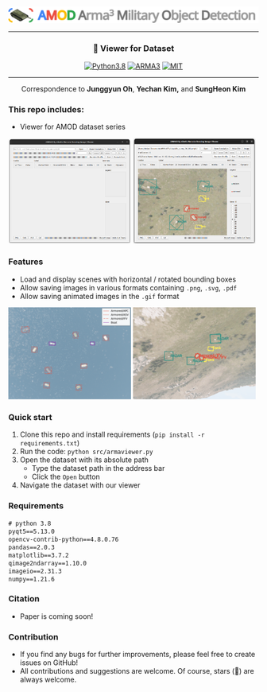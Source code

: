 <div align="center">
    <img alt="AMOD: Arma3 Military Object Detection" src="https://raw.githubusercontent.com/unique-chan/AMOD/fce0e87e9daad60d111cd0675b9a0d785d5e6ebb/mmrotate/Logo.svg" />
</div>

<hr>

<h3 align="center">
 🎨 Viewer for Dataset
</h3>

<p align="center">
  <a href="#"><img alt="Python3.8" src="https://img.shields.io/badge/Python-3.8-blue?logo=python&logoColor=white"></a>
  <a href="#"><img alt="ARMA3" src="https://img.shields.io/badge/Game-ARMA3-red?logo=steam"></a>
  <a href="./blob/main/LICENSE"><img alt="MIT" src="https://img.shields.io/badge/License-MIT-green?logo=MIT"></a>
</p>

<hr>

<p align="center">
  Correspondence to 
  <b>Junggyun Oh</b>, <b>Yechan Kim,</b> and <b>SungHeon Kim</b>
</p>

### This repo includes:
- Viewer for AMOD dataset series

<p float="center">
  <img src="./docs/viewer_init_frame.png" width="49%" />
  <img src="./docs/viewer_frame.png" width="49%" />
</p>

<!--
<br>[Download Latest ARMA Image Viewer Here](https://github.com/Dodant/arma-rs-utils/releases)
-->

### Features
- Load and display scenes with horizontal / rotated bounding boxes
- Allow saving images in various formats containing `.png`, `.svg`, `.pdf`
- Allow saving animated images in the `.gif` format

<p float="center">
  <img src="./docs/svg_sample.svg" width="49%" />
  <img src="./docs/gif_sample.gif" width="49%" />
</p>

### Quick start

1. Clone this repo and install requirements (`pip install -r requirements.txt`)
2. Run the code: `python src/armaviewer.py`
3. Open the dataset with its absolute path
   - Type the dataset path in the address bar
   - Click the `Open` button
4. Navigate the dataset with our viewer

<!--
## Correction Tool (Ver 1.1.2)
![corrector_frame](https://user-images.githubusercontent.com/20153952/234787456-4145f0df-fad0-429e-8182-452221e49d85.png)
[Download ARMA Latest Correction Tool Here](https://github.com/Dodant/arma-rs-utils/releases/tag/corrector_v1.1.1)
<br>[Download ARMA Dataset Sample Here](https://github.com/Dodant/arma-rs-utils/tree/main/data/bbox_check_230410%20(sample))
-->

### Requirements
```
# python 3.8
pyqt5==5.13.0
opencv-contrib-python==4.8.0.76
pandas==2.0.3
matplotlib==3.7.2
qimage2ndarray==1.10.0
imageio==2.31.3
numpy==1.21.6
```

### Citation
- Paper is coming soon!


### Contribution
- If you find any bugs for further improvements, please feel free to create issues on GitHub!
- All contributions and suggestions are welcome. Of course, stars (🌟) are always welcome.
